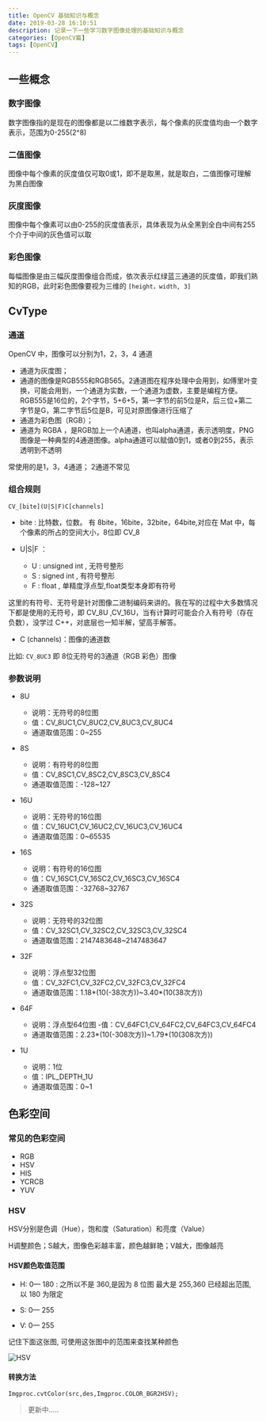 ```yaml
---
title: OpenCV 基础知识与概念
date: 2019-03-28 16:10:51
description: 记录一下一些学习数字图像处理的基础知识与概念
categories: [OpenCV篇]
tags: [OpenCV]
---
```


<!-- more -->
## 一些概念

### 数字图像
数字图像指的是现在的图像都是以二维数字表示，每个像素的灰度值均由一个数字表示，范围为0-255(2^8)

### 二值图像
图像中每个像素的灰度值仅可取0或1，即不是取黑，就是取白，二值图像可理解为黑白图像

### 灰度图像
图像中每个像素可以由0-255的灰度值表示，具体表现为从全黑到全白中间有255个介于中间的灰色值可以取

### 彩色图像
每幅图像是由三幅灰度图像组合而成，依次表示红绿蓝三通道的灰度值，即我们熟知的RGB，此时彩色图像要视为三维的 `[height，width, 3]`

## CvType

### 通道
OpenCV 中，图像可以分别为1，2，3，4 通道

- 通道为灰度图；
- 通道的图像是RGB555和RGB565。2通道图在程序处理中会用到，如傅里叶变换，可能会用到，一个通道为实数，一个通道为虚数，主要是编程方便。RGB555是16位的，2个字节，5+6+5，第一字节的前5位是R，后三位+第二字节是G，第二字节后5位是B，可见对原图像进行压缩了
- 通道为彩色图（RGB）；
- 通道为 RGBA ，是RGB加上一个A通道，也叫alpha通道，表示透明度，PNG图像是一种典型的4通道图像。alpha通道可以赋值0到1，或者0到255，表示透明到不透明

常使用的是1，3，4通道； 2通道不常见

### 组合规则
`CV_[bite](U|S|F)C[channels]`

- bite : 比特数，位数。 有 8bite，16bite，32bite，64bite,对应在 Mat 中，每个像素的所占的空间大小，8位即 CV_8

- U|S|F ：
    - U : unsigned int , 无符号整形
    - S : signed int , 有符号整形
    - F : float , 单精度浮点型,float类型本身即有符号

这里的有符号、无符号是针对图像二进制编码来讲的。我在写的过程中大多数情况下都是使用的无符号，即 CV_8U ,CV_16U，当有计算时可能会介入有符号（存在负数），没学过 C++，对底层也一知半解，望高手解答。

- C (channels)：图像的通道数

比如: `CV_8UC3` 即 8位无符号的3通道（RGB 彩色）图像

### 参数说明
- 8U
    - 说明：无符号的8位图
    - 值：CV_8UC1,CV_8UC2,CV_8UC3,CV_8UC4
    - 通道取值范围：0~255

- 8S
    - 说明：有符号的8位图
    - 值：CV_8SC1,CV_8SC2,CV_8SC3,CV_8SC4
    - 通道取值范围：-128~127

- 16U
    - 说明：无符号的16位图
    - 值：CV_16UC1,CV_16UC2,CV_16UC3,CV_16UC4
    - 通道取值范围：0~65535

- 16S
    - 说明：有符号的16位图
    - 值：CV_16SC1,CV_16SC2,CV_16SC3,CV_16SC4
    - 通道取值范围：-32768~32767

- 32S
    - 说明：无符号的32位图
    - 值：CV_32SC1,CV_32SC2,CV_32SC3,CV_32SC4
    - 通道取值范围：2147483648~2147483647

- 32F
    - 说明：浮点型32位图
    - 值：CV_32FC1,CV_32FC2,CV_32FC3,CV_32FC4
    - 通道取值范围：1.18*(10(-38次方))~3.40*(10(38次方))

- 64F
    - 说明：浮点型64位图
    -值：CV_64FC1,CV_64FC2,CV_64FC3,CV_64FC4
    - 通道取值范围：2.23*(10(-308次方))~1.79*(10(308次方))

- 1U
    - 说明：1位
    - 值：IPL_DEPTH_1U
    - 通道取值范围：0~1


## 色彩空间
### 常见的色彩空间
- RGB
- HSV
- HIS
- YCRCB
- YUV

### HSV
HSV分别是色调（Hue），饱和度（Saturation）和亮度（Value）

H调整颜色；S越大，图像色彩越丰富，颜色越鲜艳；V越大，图像越亮

#### HSV颜色取值范围

- H:  0— 180 : 之所以不是 360,是因为 8 位图 最大是 255,360 已经超出范围,以 180 为限定

- S:  0— 255

- V:  0— 255

记住下面这张图, 可使用这张图中的范围来查找某种颜色

![HSV](http://image.joylau.cn/blog/OpenCV-HSV.png)

#### 转换方法

`Imgproc.cvtColor(src,des,Imgproc.COLOR_BGR2HSV);`


> 更新中.....